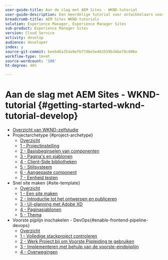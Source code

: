 ```yaml
---
user-guide-title: Aan de slag met AEM Sites - WKND-tutorial
user-guide-description: Een meerdelige tutorial voor ontwikkelaars voor wie AEM nieuw is. Implementeer een AEM-website voor een fictief lifestylemerk, de WKND. Schakel de front-end pijplijn in om uw ontwikkeling naar de implementatiecyclus te versnellen.
breadcrumb-title: AEM Sites WKND-tutorials
solution: Experience Manager, Experience Manager Sites
sub-product: Experience Manager Sites
version: Cloud Service
activity: develop
audience: developer
index: y
source-git-commit: beebd6a354a9efb77d6e5e463559b34be78c006e
workflow-type: tm+mt
source-wordcount: '108'
ht-degree: 46%

---
```



# Aan de slag met AEM Sites - WKND-tutorial {#getting-started-wknd-tutorial-develop}

+ [Overzicht van WKND-zelfstudie](overview.md)
+ Projectarchetype {#project-archetype}
   + [Overzicht](./project-archetype/overview.md)
   + [1 - Projectinstelling](./project-archetype/project-setup.md)
   + [2 - Basisbeginselen van componenten](./project-archetype/component-basics.md)
   + [3 - Pagina&#39;s en sjablonen](./project-archetype/pages-templates.md)
   + [4 - Client-Side bibliotheken](./project-archetype/client-side-libraries.md)
   + [5 - Stijlsysteem](./project-archetype/style-system.md)
   + [6 - Aangepaste component](./project-archetype/custom-component.md)
   + [7 - Eenheid testen](./project-archetype/unit-testing.md)
+ Snel site maken {#site-template}
   + [Overzicht](./site-template/overview.md)
   + [1 - Een site maken](./site-template/create-site.md)
   + [2 - Introductie tot het ontwerpen en publiceren](./site-template/author-content-publish.md)
   + [3 - UI-planning met Adobe XD](./site-template/ui-planning-adobe-xd.md)
   + [4 - Paginasjablonen](./site-template/page-templates.md)
   + [5 - Thema](./site-template/theming.md)
+ Voorste pijplijn inschakelen - DevOps{#enable-frontend-pipeline-devops}
   + [Overzicht](./enable-frontend-pipeline/overview.md)
   + [1 - Volledige stackproject controleren](./enable-frontend-pipeline/review-uifrontend-module.md)
   + [2 - Werk Project bij om Voorste Pijpleiding te gebruiken](./enable-frontend-pipeline/update-project.md)
   + [3 - Implementeren met behulp van de voorste-eindpijplijn](./enable-frontend-pipeline/create-frontend-pipeline.md)
   + [4 - Overwegingen](./enable-frontend-pipeline/considerations.md)

